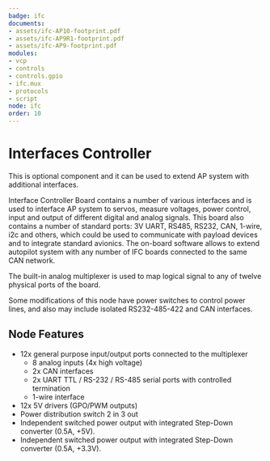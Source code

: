 ```yaml
---
badge: ifc
documents:
- assets/ifc-AP10-footprint.pdf
- assets/ifc-AP9R1-footprint.pdf
- assets/ifc-AP9-footprint.pdf
modules:
- vcp
- controls
- controls.gpio
- ifc.mux
- protocols
- script
node: ifc
order: 10
---
```


# Interfaces Controller

This is optional component and it can be used to extend AP system with additional interfaces.

Interface Controller Board contains a number of various interfaces and is used to interface AP system to servos, measure voltages, power control,
input and output of different digital and analog signals. This board also contains a number of standard ports: 3V UART, RS485, RS232, CAN, 1-wire, i2c and others, which could be used to communicate with payload devices and to integrate standard avionics. The on-board software allows to extend autopilot system with any number of IFC boards connected to the same CAN network.

The built-in analog multiplexer is used to map logical signal to any of twelve physical ports of the board.

Some modifications of this node have power switches to control power lines, and also may include isolated RS232-485-422 and CAN interfaces.

## Node Features

* 12x general purpose input/output ports connected to the multiplexer
  * 8 analog inputs (4x high voltage)
  * 2x CAN interfaces
  * 2x UART TTL / RS-232 / RS-485 serial ports with controlled termination
  * 1-wire interface
* 12x 5V drivers (GPO/PWM outputs)
* Power distribution switch 2 in 3 out
* Independent switched power output with integrated Step-Down converter (0.5A, +5V).
* Independent switched power output with integrated Step-Down converter (0.5A, +3.3V).
